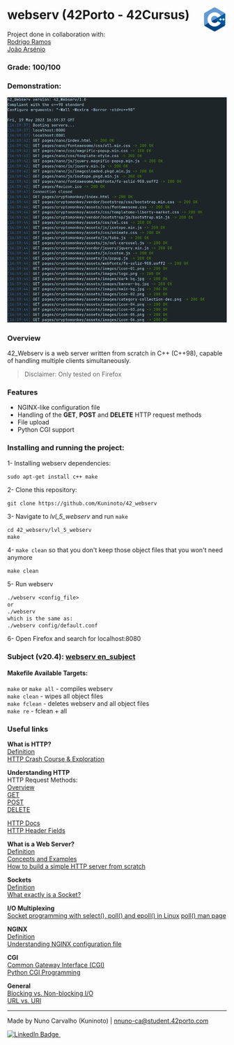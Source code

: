 # webserv (42Porto - 42Cursus) <img src="https://github.com/devicons/devicon/blob/master/icons/cplusplus/cplusplus-original.svg" title="CPP" alt="CPP Logo" width="55" height="55" align="right" />&nbsp;  

Project done in collaboration with:  
[Rodrigo Ramos](https://github.com/ramos21rodrigo)  
[João Arsénio](https://github.com/RealMadnessWorld)  

### Grade: 100/100

###  Demonstration:
![](./extras/logs_showcase.png)

### Overview
42_Webserv is a web server written from scratch in C++ (C++98), capable of handling multiple clients simultaneously.  

> Disclaimer: Only tested on Firefox

### Features
- NGINX-like configuration file
- Handling of the **GET**, **POST** and **DELETE** HTTP request methods  
- File upload  
- Python CGI support   

### Installing and running the project:
1- Installing webserv dependencies:  

	sudo apt-get install c++ make  
2- Clone this repository:  

	git clone https://github.com/Kuninoto/42_webserv
3- Navigate to _lvl_5_webserv_ and run `make`

	cd 42_webserv/lvl_5_webserv
	make
4- `make clean` so that you don't keep those object files that you won't need anymore  

	make clean
5- Run webserv

	./webserv <config_file>
	or
	./webserv
	which is the same as:
	./webserv config/default.conf

6- Open Firefox and search for localhost:8080

###  Subject (v20.4): [webserv en_subject](./extras/en.subject_webserv.pdf)

#### Makefile Available Targets:  
`make` or `make all` - compiles webserv  
`make clean` - wipes all object files  
`make fclean` - deletes webserv and all object files  
`make re` - fclean  + all  

### Useful links

**What is HTTP?**  
[Definition](https://en.wikipedia.org/wiki/Hypertext_Transfer_Protocol)  
[HTTP Crash Course & Exploration](https://www.youtube.com/watch?v=iYM2zFP3Zn0)   

**Understanding HTTP**  
HTTP Request Methods:  
[Overview](https://www.youtube.com/watch?v=tkfVQK6UxDI)  
[GET](https://developer.mozilla.org/en-US/docs/Web/HTTP/Methods/GET#syntax)  
[POST](https://developer.mozilla.org/en-US/docs/Web/HTTP/Methods/POST)  
[DELETE](https://developer.mozilla.org/en-US/docs/Web/HTTP/Methods/DELETE)  

[HTTP Docs](https://developer.mozilla.org/en-US/docs/Web/HTTP)  
[HTTP Header Fields](https://en.wikipedia.org/wiki/List_of_HTTP_header_fields)  

**What is a Web Server?**  
[Definition](https://en.wikipedia.org/wiki/Web_server)  
[Concepts and Examples](https://www.youtube.com/watch?v=9J1nJOivdyw)  
[How to build a simple HTTP server from scratch](https://medium.com/from-the-scratch/http-server-what-do-you-need-to-know-to-build-a-simple-http-server-from-scratch-d1ef8945e4fa)  

**Sockets**  
[Definition](https://en.wikipedia.org/wiki/Network_socket)  
[What exactly is a Socket?](https://stackoverflow.com/questions/16233193/what-exactly-is-socket)

**I/O Multiplexing**  
[Socket programming with select(), poll() and epoll() in Linux](https://www.youtube.com/watch?v=dEHZb9JsmOU&t=1035s)
[poll() man page](https://linux.die.net/man/2/poll)  

**NGINX**  
[Definition](https://en.wikipedia.org/wiki/Nginx)  
[Understanding NGINX configuration file](https://www.digitalocean.com/community/tutorials/understanding-the-nginx-configuration-file-structure-and-configuration-contexts)  

**CGI**  
[Common Gateway Interface (CGI)](https://en.wikipedia.org/wiki/Common_Gateway_Interface)  
[Python CGI Programming](https://www.youtube.com/watch?v=hV1NWnbC-D8)  

**General**  
[Blocking vs. Non-blocking I/O](https://www.linuxtoday.com/blog/blocking-and-non-blocking-i-0/)  
[URL vs. URI](https://stackoverflow.com/questions/4239941/difference-between-url-and-uri)  

---
Made by Nuno Carvalho (Kuninoto) | nnuno-ca@student.42porto.com  
<div id="badge"> <a href="https://www.linkedin.com/in/nuno-carvalho-218822247"/> <img src="https://img.shields.io/badge/LinkedIn-blue?style=for-the-badge&logo=linkedin&logoColor=white" alt="LinkedIn Badge"/>&nbsp;
